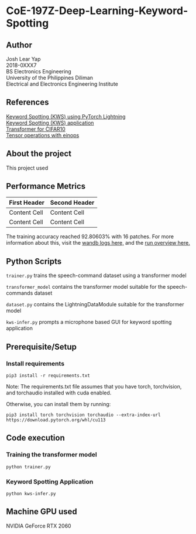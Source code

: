 # CoE-197Z-Deep-Learning-Keyword-Spotting

## Author
Josh Lear Yap  
2018-0XXX7  
BS Electronics Engineering  
University of the Philippines Diliman  
Electrical and Electronics Engineering Institute  

## References
[Keyword Spotting (KWS) using PyTorch Lightning](https://github.com/roatienza/Deep-Learning-Experiments/blob/master/versions/2022/supervised/python/kws_demo.ipynb)  
[Keyword Spotting (KWS) application](https://github.com/roatienza/Deep-Learning-Experiments/blob/master/versions/2022/supervised/python/kws-infer.py)  
[Transformer for CIFAR10](https://github.com/roatienza/Deep-Learning-Experiments/blob/master/versions/2022/transformer/python/transformer_demo.ipynb)  
[Tensor operations with einops](https://github.com/roatienza/Deep-Learning-Experiments/blob/master/versions/2022/tools/python/einops_demo.ipynb)

## About the project
This project used 

## Performance Metrics

| First Header  | Second Header |
| ------------- | ------------- |
| Content Cell  | Content Cell  |
| Content Cell  | Content Cell  |

The training accuracy reached 92.80603% with 16 patches. For more information about this, visit the [wandb logs here,](https://wandb.ai/shawarmabytes/pl-kws/runs/1dd0x972/logs?workspace=user-shawarmabytes) and the [run overview here.](https://wandb.ai/shawarmabytes/pl-kws/runs/1dd0x972/overview?workspace=user-shawarmabytes)

## Python Scripts

``trainer.py`` trains the speech-command dataset using a transformer model  

``transformer_model`` contains the transformer model suitable for the speech-commands dataset

``dataset.py`` contains the LightningDataModule suitable for the transformer model  

``kws-infer.py`` prompts a microphone based GUI for keyword spotting application  

## Prerequisite/Setup
### Install requirements
```
pip3 install -r requirements.txt
```
Note: The requirements.txt file assumes that you have torch, torchvision, and torchaudio installed with cuda enabled.

Otherwise, you can install them by running:

```
pip3 install torch torchvision torchaudio --extra-index-url https://download.pytorch.org/whl/cu113
```

## Code execution

### Training the transformer model 
```
python trainer.py
```

### Keyword Spotting Application
```
python kws-infer.py
```

## Machine GPU used
NVIDIA GeForce RTX 2060



